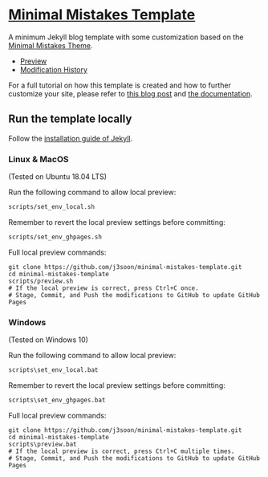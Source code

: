 # [Minimal Mistakes Template](https://github.com/j3soon/minimal-mistakes-template/)

A minimum Jekyll blog template with some customization based on the [Minimal Mistakes Theme](https://mmistakes.github.io/minimal-mistakes/).

- [Preview](https://j3soon.github.io/minimal-mistakes-template/styling-syntax-test/)
- [Modification History](https://github.com/j3soon/minimal-mistakes-template/commits/master)

For a full tutorial on how this template is created and how to further customize your site, please refer to [this blog post](https://intuitive-theory.com/setting-up-a-free-multi-purpose-website-using-jekyll-and-gitHub-pages/) and [the documentation](https://mmistakes.github.io/minimal-mistakes/docs/quick-start-guide/).

## Run the template locally

Follow the [installation guide of Jekyll](https://jekyllrb.com/docs/installation/).

### Linux & MacOS

(Tested on Ubuntu 18.04 LTS)

Run the following command to allow local preview:

```sh
scripts/set_env_local.sh
```

Remember to revert the local preview settings before committing:

```sh
scripts/set_env_ghpages.sh
```

Full local preview commands:

```
git clone https://github.com/j3soon/minimal-mistakes-template.git
cd minimal-mistakes-template
scripts/preview.sh
# If the local preview is correct, press Ctrl+C once.
# Stage, Commit, and Push the modifications to GitHub to update GitHub Pages
```

### Windows

(Tested on Windows 10)

Run the following command to allow local preview:

```sh
scripts\set_env_local.bat
```

Remember to revert the local preview settings before committing:

```sh
scripts\set_env_ghpages.bat
```

Full local preview commands:

```
git clone https://github.com/j3soon/minimal-mistakes-template.git
cd minimal-mistakes-template
scripts\preview.bat
# If the local preview is correct, press Ctrl+C multiple times.
# Stage, Commit, and Push the modifications to GitHub to update GitHub Pages
```

